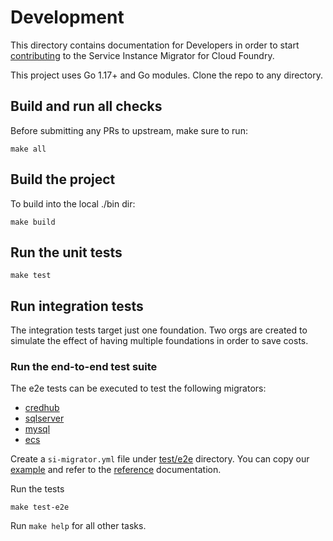 # Development

This directory contains documentation for Developers in order to start
[contributing](CONTRIBUTING.md) to the Service Instance Migrator for Cloud Foundry.

This project uses Go 1.17+ and Go modules. Clone the repo to any directory.

## Build and run all checks

Before submitting any PRs to upstream, make sure to run:

```shell
make all
```

## Build the project

To build into the local ./bin dir:

```shell
make build
```

## Run the unit tests

```shell
make test
```

## Run integration tests

The integration tests target just one foundation. Two orgs are created to simulate the effect of having multiple
foundations in order to save costs.

### Run the end-to-end test suite

The e2e tests can be executed to test the following migrators:

- [credhub](https://network.pivotal.io/products/credhub-service-broker/)
- [sqlserver](https://github.com/cloudfoundry-attic/mssql-server-broker/)
- [mysql](https://network.pivotal.io/products/pivotal-mysql/)
- [ecs](https://network.pivotal.io/products/ecs-service-broker/)

Create a `si-migrator.yml` file under [test/e2e](test/e2e) directory. You can copy our
[example](test/e2e/si-migrator.yml.example) and refer to the [reference](README.md#config-reference) documentation.

Run the tests

```shell
make test-e2e
```

Run `make help` for all other tasks.
